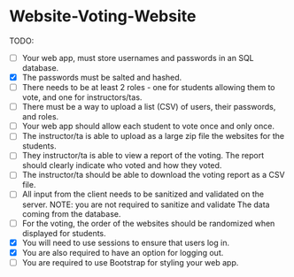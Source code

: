# Website-Voting-Website

TODO:

- [ ] Your web app, must store usernames and passwords in an SQL database.
- [x] The passwords must be salted and hashed.
- [ ] There needs to be at least 2 roles - one for students allowing them to vote, and one for instructors/tas.
- [ ] There must be a way to upload a list (CSV) of users, their passwords, and roles.
- [ ] Your web app should allow each student to vote once and only once.
- [ ] The instructor/ta is able to upload as a large zip file the websites for the students.  
- [ ] They instructor/ta is able to view a report of the voting.  The report should clearly indicate who voted and how they voted.
- [ ] The instructor/ta should be able to download the voting report as a CSV file.
- [ ] All input from the client needs to be sanitized and validated on the server. NOTE: you are not required to sanitize and validate The data coming from the database.
- [ ] For the voting, the order of the websites should be randomized when displayed for students.
- [x] You will need to use sessions to ensure that users log in.
- [x] You are also required to have an option for logging out.
- [ ] You are required to use Bootstrap for styling your web app.
